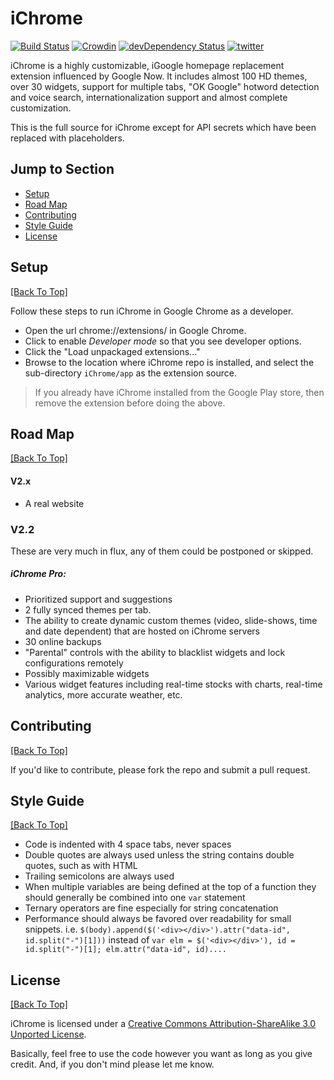 # iChrome
[![Build Status](https://img.shields.io/travis/AMKohn/iChrome.svg?style=flat)](https://travis-ci.org/AMKohn/iChrome) [![Crowdin](https://d322cqt584bo4o.cloudfront.net/ichrome/localized.png)](https://crowdin.com/project/ichrome) [![devDependency Status](https://david-dm.org/AMKohn/iChrome/dev-status.svg?style=flat)](https://david-dm.org/AMKohn/iChrome#info=devDependencies) [![twitter](http://img.shields.io/badge/twitter-@iChromeHQ-blue.svg?style=flat)](http://twitter.com/iChromeHQ)

iChrome is a highly customizable, iGoogle homepage replacement extension influenced by Google Now. It includes almost 100 HD themes, over 30 widgets, support for multiple tabs, "OK Google" hotword detection and voice search, internationalization support and almost complete customization.

This is the full source for iChrome except for API secrets which have been replaced with placeholders.

## Jump to Section

* [Setup](#setup)
* [Road Map](#road-map)
* [Contributing](#contributing)
* [Style Guide](#style-guide)
* [License](#license)

## Setup
[[Back To Top]](#jump-to-section)

Follow these steps to run iChrome in Google Chrome as a developer.

- Open the url chrome://extensions/ in Google Chrome.
- Click to enable *Developer mode* so that you see developer options.
- Click the "Load unpackaged extensions..."
- Browse to the location where iChrome repo is installed, and select the sub-directory `iChrome/app` as the extension source.

> If you already have iChrome installed from the Google Play store, then remove the extension before doing the above.

## Road Map
[[Back To Top]](#jump-to-section)

#### V2.x

 - A real website

### V2.2

These are very much in flux, any of them could be postponed or skipped.

##### iChrome Pro:

   - Prioritized support and suggestions
   - 2 fully synced themes per tab.
   - The ability to create dynamic custom themes (video, slide-shows, time and date dependent) that are hosted on iChrome servers
   - 30 online backups
   - "Parental" controls with the ability to blacklist widgets and lock configurations remotely
   - Possibly maximizable widgets
   - Various widget features including real-time stocks with charts, real-time analytics, more accurate weather, etc.

## Contributing
[[Back To Top]](#jump-to-section)

If you'd like to contribute, please fork the repo and submit a pull request.

## Style Guide
[[Back To Top]](#jump-to-section)

 - Code is indented with 4 space tabs, never spaces
 - Double quotes are always used unless the string contains double quotes, such as with HTML
 - Trailing semicolons are always used
 - When multiple variables are being defined at the top of a function they should generally be combined into one `var` statement
 - Ternary operators are fine especially for string concatenation
 - Performance should always be favored over readability for small snippets. i.e. `$(body).append($('<div></div>').attr("data-id", id.split("-")[1]))` instead of `var elm = $('<div></div>'), id = id.split("-")[1]; elm.attr("data-id", id)....`

## License
[[Back To Top]](#jump-to-section)

iChrome is licensed under a [Creative Commons Attribution-ShareAlike 3.0 Unported License](http://creativecommons.org/licenses/by-sa/3.0/deed.en_US).

Basically, feel free to use the code however you want as long as you give credit. And, if you don't mind please let me know.
